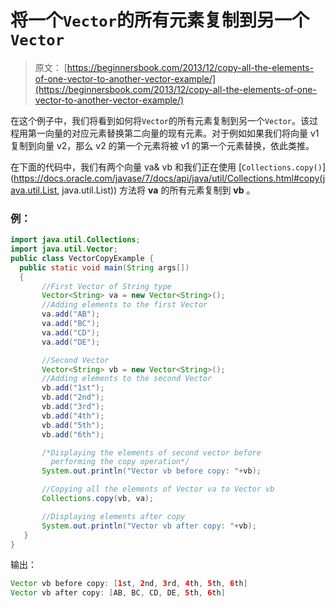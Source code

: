 # 将一个`Vector`的所有元素复制到另一个`Vector`

> 原文： [https://beginnersbook.com/2013/12/copy-all-the-elements-of-one-vector-to-another-vector-example/](https://beginnersbook.com/2013/12/copy-all-the-elements-of-one-vector-to-another-vector-example/)

在这个例子中，我们将看到如何将`Vector`的所有元素复制到另一个`Vector`。该过程用第一向量的对应元素替换第二向量的现有元素。对于例如如果我们将向量 v1 复制到向量 v2，那么 v2 的第一个元素将被 v1 的第一个元素替换，依此类推。

在下面的代码中，我们有两个向量 va&amp; vb 和我们正在使用 [`Collections.copy()`](https://docs.oracle.com/javase/7/docs/api/java/util/Collections.html#copy(java.util.List, java.util.List)) 方法将 **va** 的所有元素复制到 **vb** 。

### 例：

```java
import java.util.Collections;
import java.util.Vector;
public class VectorCopyExample {
  public static void main(String args[])
  { 
       //First Vector of String type
       Vector<String> va = new Vector<String>();
       //Adding elements to the first Vector
       va.add("AB");
       va.add("BC");
       va.add("CD");
       va.add("DE");

       //Second Vector
       Vector<String> vb = new Vector<String>();
       //Adding elements to the second Vector
       vb.add("1st");
       vb.add("2nd");
       vb.add("3rd");
       vb.add("4th");
       vb.add("5th");
       vb.add("6th");

       /*Displaying the elements of second vector before
         performing the copy operation*/
       System.out.println("Vector vb before copy: "+vb);

       //Copying all the elements of Vector va to Vector vb
       Collections.copy(vb, va);

       //Displaying elements after copy
       System.out.println("Vector vb after copy: "+vb);
   }
}
```

输出：

```java
Vector vb before copy: [1st, 2nd, 3rd, 4th, 5th, 6th]
Vector vb after copy: [AB, BC, CD, DE, 5th, 6th]
```